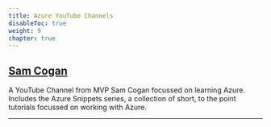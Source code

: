 ```yaml
---
title: Azure YouTube Channels
disableToc: true
weight: 9
chapter: true
---
```


## [Sam Cogan](https://www.youtube.com/samcogan)

A YouTube Channel from MVP Sam Cogan focussed on learning Azure. Includes the Azure Snippets series, a collection of short, to the point tutorials focussed on working with Azure.

---
